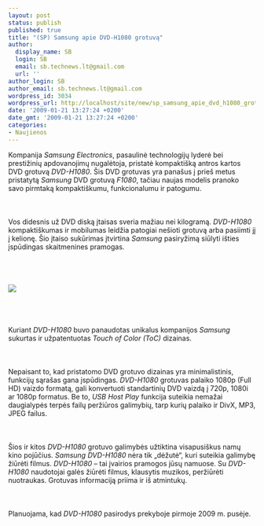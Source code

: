 ```yaml
---
layout: post
status: publish
published: true
title: "(SP) Samsung apie DVD-H1080 grotuvą"
author:
  display_name: SB
  login: SB
  email: sb.technews.lt@gmail.com
  url: ''
author_login: SB
author_email: sb.technews.lt@gmail.com
wordpress_id: 3034
wordpress_url: http://localhost/site/new/sp_samsung_apie_dvd_h1080_grotuva/
date: '2009-01-21 13:27:24 +0200'
date_gmt: '2009-01-21 13:27:24 +0200'
categories:
- Naujienos
---
```

<p>Kompanija <i>Samsung Electronics</i>, pasaulinė technologijų lyderė bei prestižinių apdovanojimų nugalėtoja, pristatė kompaktišką antros kartos DVD grotuvą <i>DVD-H1080</i>. Šis DVD grotuvas yra panašus į prieš metus pristatytą <i>Samsung</i> DVD grotuvą <i>F1080</i>, tačiau naujas modelis pranoko savo pirmtaką kompaktiškumu, funkcionalumu ir patogumu.<br />
<br><br />
<br>Vos didesnis už DVD diską įtaisas sveria mažiau nei kilogramą. <i>DVD-H1080</i> kompaktiškumas ir mobilumas leidžia patogiai nešioti grotuvą arba pasiimti jį į kelionę. Šio įtaiso sukūrimas įtvirtina <i>Samsung</i> pasiryžimą siūlyti išties įspūdingas skaitmenines pramogas.<br />
<br><br />
<br><br><img src="http://www.technews.lt/upl/Failai/DVD-H1080%20ToC22.jpg"><br><br />
<br><br />
<br>Kuriant <i>DVD-H1080</i> buvo panaudotas unikalus kompanijos <i>Samsung</i> sukurtas ir užpatentuotas <i>Touch of Color (ToC)</i> dizainas.<br />
<br><br />
<br>Nepaisant to, kad pristatomo DVD grotuvo dizainas yra minimalistinis, funkcijų sąrašas gana įspūdingas. <i>DVD-H1080</i> grotuvas palaiko 1080p (Full HD) vaizdo formatą, gali konvertuoti standartinių DVD vaizdą į 720p, 1080i ar 1080p formatus. Be to, <i>USB Host Play</i> funkcija suteikia nemažai daugialypės terpės failų peržiūros galimybių, tarp kurių palaiko ir DivX, MP3, JPEG failus.<br />
<br><br />
<br>Šios ir kitos <i>DVD-H1080</i> grotuvo galimybės užtiktina visapusiškus namų kino pojūčius. <i>Samsung DVD-H1080</i> nėra tik „dėžutė“, kuri suteikia galimybę žiūrėti filmus. <i>DVD-H1080</i> – tai įvairios pramogos jūsų namuose. Su <i>DVD-H1080</i> naudotojai galės žiūrėti filmus, klausytis muzikos, peržiūrėti nuotraukas. Grotuvas informaciją priima ir iš atmintukų.<br />
<br><br />
<br>Planuojama, kad <i>DVD-H1080</i> pasirodys prekyboje pirmoje 2009 m. pusėje.<br />
<br><br />
<br><br />
<br></p>
